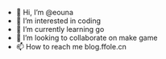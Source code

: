 - 👋 Hi, I’m @eouna
- 👀 I’m interested in coding
- 🌱 I’m currently learning go
- 💞️ I’m looking to collaborate on make game
- 📫 How to reach me blog.ffole.cn

<!---
eouna/eouna is a ✨ special ✨ repository because its `README.md` (this file) appears on your GitHub profile.
You can click the Preview link to take a look at your changes.
--->
